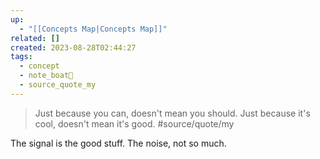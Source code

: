 ```yaml
---
up:
  - "[[Concepts Map|Concepts Map]]"
related: []
created: 2023-08-28T02:44:27
tags:
  - concept
  - note_boat🚤
  - source_quote_my
---
```


> Just because you can, doesn't mean you should. 
> Just because it's cool, doesn't mean it's good. #source/quote/my 

The signal is the good stuff. The noise, not so much.